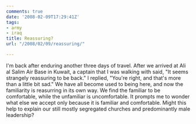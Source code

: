 ```yaml
---
comments: true
date: '2008-02-09T17:29:41Z'
tags:
- army
- iraq
title: Reassuring?
url: "/2008/02/09/reassuring/"

---
```

<p>I'm back after enduring another three days of travel. After we arrived at Ali al Salim Air Base in Kuwait, a captain that I was walking with said, "It seems strangely reassuring to be back." I replied, "You're right, and that's more than a little bit sad." We have all become used to being here, and now the familiarity is reasurring in its own way. We find the familiar to be comfortable, while the unfamiliar is uncomfortable. It prompts me to wonder what else we accept only because it is familiar and comfortable. Might this help to explain our still mostly segregated churches and predominantly male leadership?</p>
